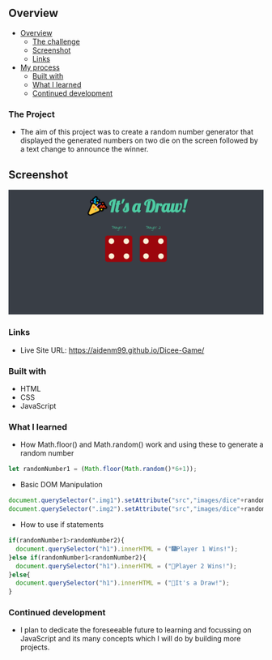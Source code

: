 ## Overview

- [Overview](#overview)
  - [The challenge](#the-challenge)
  - [Screenshot](#screenshot)
  - [Links](#links)
- [My process](#my-process)
  - [Built with](#built-with)
  - [What I learned](#what-i-learned)
  - [Continued development](#continued-development)

### The Project

- The aim of this project was to create a random number generator that displayed the generated numbers on two die on the screen followed by a text change to 
announce the winner. 

## Screenshot

![](./Dicee.png)

### Links

- Live Site URL: https://aidenm99.github.io/Dicee-Game/

### Built with

- HTML
- CSS
- JavaScript

### What I learned

- How Math.floor() and Math.random() work and using these to generate a random number

```js
let randomNumber1 = (Math.floor(Math.random()*6+1));
```

- Basic DOM Manipulation

```js
document.querySelector(".img1").setAttribute("src","images/dice"+randomNumber1+".png");
document.querySelector(".img2").setAttribute("src","images/dice"+randomNumber2+".png");
```

- How to use if statements

```js
if(randomNumber1>randomNumber2){
  document.querySelector("h1").innerHTML = ("🎆Player 1 Wins!");
}else if(randomNumber1<randomNumber2){
  document.querySelector("h1").innerHTML = ("🎇Player 2 Wins!");
}else{
  document.querySelector("h1").innerHTML = ("🎉It's a Draw!");
}
```

### Continued development

- I plan to dedicate the foreseeable future to learning and focussing on JavaScript and its many concepts which I will do by building more projects.
